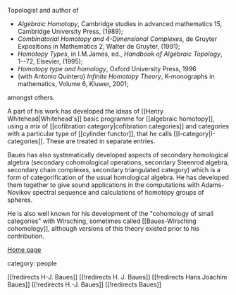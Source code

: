 Topologist and author of 

*  _Algebraic Homotopy_, Cambridge studies in advanced mathematics 15, Cambridge University Press, (1989); 
*  _Combinatorial Homotopy and 4-Dimensional Complexes_, de Gruyter Expositions in Mathematics 2, Walter de Gruyter, (1991);
*  _Homotopy Types_, in I.M.James, ed., _Handbook of Algebraic Topology_, 1--72, Elsevier, (1995);
*  _Homotopy type and homology_, Oxford University Press, 1996
* (with Antonio Quintero) _Infinite Homotopy Theory_,  K-monographs in mathematics, Volume 6, Kluwer, 2001;

amongst others.

A part of his work has developed the ideas of  [[Henry Whitehead|Whitehead's]] basic programme for [[algebraic homotopy]], using a mix of [[cofibration category|cofibration categories]] and categories with a particular type of [[cylinder functor]], that he calls [[I-category|I-categories]]. These are treated in separate entries. 

Baues has also systematically developed aspects of secondary homological algebra (secondary cohomological operations, secondary Steenrod algebra, secondary chain complexes, secondary triangulated category) which is a form of categorification of the usual homological algebra. He has developed them together to give sound applications in the computations with Adams-Novikov spectral sequence and calculations of homotopy groups of spheres. 

He is also well known for his development of the "cohomology of small categories" with Wirsching, sometimes called [[Baues-Wirsching cohomology]], although versions of this theory existed prior to his contribution.

[Home page](http://www.mpim-bonn.mpg.de/Research/People/Senior+Researchers/Baues,+H.-J./)


category: people

[[!redirects H-J. Baues]]
[[!redirects H. J. Baues]]
[[!redirects Hans Joachim Baues]]
[[!redirects H.-J. Baues]]
[[!redirects Baues]]